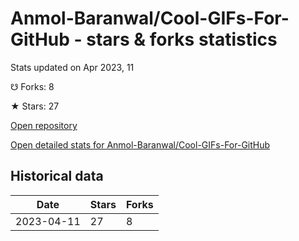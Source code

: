 # Anmol-Baranwal/Cool-GIFs-For-GitHub - stars & forks statistics

Stats updated on Apr 2023, 11

☋ Forks: 8

★ Stars: 27

[Open repository](https://github.com/Anmol-Baranwal/Cool-GIFs-For-GitHub)

[Open detailed stats for Anmol-Baranwal/Cool-GIFs-For-GitHub](https://reviewgithub.com/rep/Anmol-Baranwal/Cool-GIFs-For-GitHub)

## Historical data
| Date | Stars | Forks |
|------|-------|-------|
| 2023-04-11 | 27 | 8 | 

